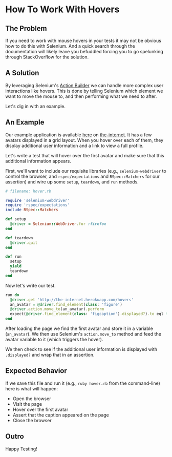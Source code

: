 # How To Work With Hovers

## The Problem

If you need to work with mouse hovers in your tests it may not be obvious how to do this with Selenium. And a quick search through the documentation will likely leave you befuddled forcing you to go spelunking through StackOverflow for the solution.

## A Solution

By leveraging Selenium's [Action Builder](https://seleniumhq.github.io/selenium/docs/api/rb/Selenium/WebDriver/ActionBuilder.html) we can handle more complex user interactions like hovers. This is done by telling Selenium which element we want to move the mouse to, and then performing what we need to after.

Let's dig in with an example.

## An Example

Our example application is available [here](http://the-internet.herokuapp.com/hovers) on [the-internet](http://github.com/tourdedave/the-internet). It has a few avatars displayed in a grid layout. When you hover over each of them, they display additional user information and a link to view a full profile.

Let's write a test that will hover over the first avatar and make sure that this additional information appears.

First, we'll want to include our requisite libraries (e.g., `selenium-webdriver` to control the browser, and `rspec/expectations` and `RSpec::Matchers` for our assertion) and wire up some `setup`, `teardown`, and `run` methods.

```ruby
# filename: hover.rb

require 'selenium-webdriver'
require 'rspec/expectations'
include RSpec::Matchers

def setup
  @driver = Selenium::WebDriver.for :firefox
end

def teardown
  @driver.quit
end

def run
  setup
  yield
  teardown
end
```

Now let's write our test.

```ruby
run do
  @driver.get 'http://the-internet.herokuapp.com/hovers'
  an_avatar = @driver.find_element(class: 'figure')
  @driver.action.move_to(an_avatar).perform
  expect(@driver.find_element(class: 'figcaption').displayed?).to eql true
end
```

After loading the page we find the first avatar and store it in a variable (`an_avatar`). We then use Selenium's `action.move_to` method and feed the avatar variable to it (which triggers the hover).

We then check to see if the additional user information is displayed with `.displayed?` and wrap that in an assertion.

## Expected Behavior

If we save this file and run it (e.g., `ruby hover.rb` from the command-line) here is what will happen:

+ Open the browser
+ Visit the page
+ Hover over the first avatar
+ Assert that the caption appeared on the page
+ Close the browser

## Outro

Happy Testing!

